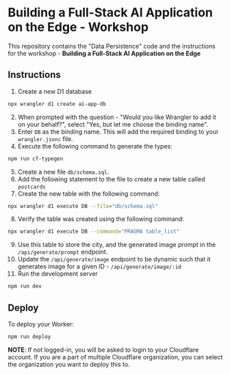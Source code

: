 # Building a Full-Stack AI Application on the Edge - Workshop

This repository contains the "Data Persistence" code and the instructions for the workshop - **Building a Full-Stack AI Application on the Edge**

## Instructions

1. Create a new D1 database
```sh
npx wrangler d1 create ai-app-db
```

2. When prompted with the question - "Would you like Wrangler to add it on your behalf?", select "Yes, but let me choose the binding name".
3. Enter `DB` as the binding name. This will add the required binding to your `wrangler.jsonc` file.
4. Execute the following command to generate the types:
```sh
npm run cf-typegen
```
5. Create a new file `db/schema.sql`.
6. Add the following statement to the file to create a new table called `postcards`
7. Create the new table with the following command:
```sh
npx wrangler d1 execute DB --file="db/schema.sql"
```
8. Verify the table was created using the following command:
```sh
npx wrangler d1 execute DB --command="PRAGMA table_list"
```
9. Use this table to store the city, and the generated image prompt in the `/api/generate/prompt` endpoint.
10. Update the `/api/generate/image` endpoint to be dynamic such that it generates image for a given ID - `/api/generate/image/:id`
11. Run the development server

```sh
npm run dev
```

## Deploy

To deploy your Worker:

```sh
npm run deploy
```

**NOTE**: If not logged-in, you will be asked to login to your Cloudflare account. If you are a part of multiple Cloudflare organization, you can select the organization you want to deploy this to.

